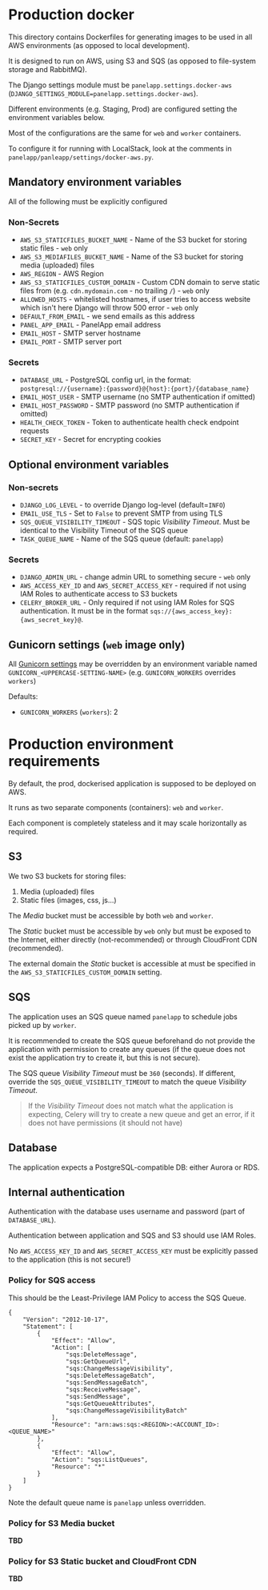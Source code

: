 # Production docker

This directory contains Dockerfiles for generating images to be used in all AWS environments (as opposed to local development).

It is designed to run on AWS, using S3 and SQS (as opposed to file-system storage and RabbitMQ).

The Django settings module must be `panelapp.settings.docker-aws` (`DJANGO_SETTINGS_MODULE=panelapp.settings.docker-aws`).

Different environments (e.g. Staging, Prod) are configured setting the environment variables below.

Most of the configurations are the same for `web` and `worker` containers.

To configure it for running with LocalStack, look at the comments in `panelapp/panleapp/settings/docker-aws.py`.

##  Mandatory environment variables

All of the following must be explicitly configured

### Non-Secrets

* `AWS_S3_STATICFILES_BUCKET_NAME` - Name of the S3 bucket for storing static files - `web` only
* `AWS_S3_MEDIAFILES_BUCKET_NAME` - Name of the S3 bucket for storing media (uploaded) files
* `AWS_REGION` - AWS Region
* `AWS_S3_STATICFILES_CUSTOM_DOMAIN` - Custom CDN domain to serve static files from (e.g. `cdn.mydomain.com` - no trailing `/`) - `web` only
* `ALLOWED_HOSTS` - whitelisted hostnames, if user tries to access website which isn't here Django will throw 500 error - `web` only
* `DEFAULT_FROM_EMAIL` - we send emails as this address
* `PANEL_APP_EMAIL` - PanelApp email address
* `EMAIL_HOST` - SMTP server hostname
* `EMAIL_PORT` - SMTP server port

### Secrets

* `DATABASE_URL` - PostgreSQL config url, in the format: `postgresql://{username}:{password}@{host}:{port}/{database_name}`
* `EMAIL_HOST_USER` - SMTP username (no SMTP authentication if omitted)
* `EMAIL_HOST_PASSWORD` - SMTP password (no SMTP authentication if omitted)
* `HEALTH_CHECK_TOKEN` - Token to authenticate health check endpoint requests
* `SECRET_KEY` - Secret for encrypting cookies


## Optional environment variables

### Non-secrets

* `DJANGO_LOG_LEVEL` - to override Django log-level (default=`INFO`)
* `EMAIL_USE_TLS` - Set to `False` to prevent SMTP from using TLS
* `SQS_QUEUE_VISIBILITY_TIMEOUT` - SQS topic _Visibility Timeout_. Must be identical to the Visibility Timeout of the SQS queue
* `TASK_QUEUE_NAME` - Name of the SQS queue (default: `panelapp`)     

### Secrets

* `DJANGO_ADMIN_URL` - change admin URL to something secure - `web` only
* `AWS_ACCESS_KEY_ID` and `AWS_SECRET_ACCESS_KEY` - required if not using IAM Roles to authenticate access to S3 buckets   
* `CELERY_BROKER_URL` - Only required if not using IAM Roles for SQS authentication. 
    It must be in the format `sqs://{aws_access_key}:{aws_secret_key}@`.

## Gunicorn settings (`web` image only)

All [Gunicorn settings](http://docs.gunicorn.org/en/latest/settings.html) may be overridden by an environment variable 
named `GUNICORN_<UPPERCASE-SETTING-NAME>` (e.g. `GUNICORN_WORKERS` overrides `workers`) 

Defaults:

* `GUNICORN_WORKERS` (`workers`): 2

# Production environment requirements

By default, the prod, dockerised application is supposed to be deployed on AWS.

It runs as two separate components (containers): `web` and `worker`. 

Each component is completely stateless and it may scale horizontally as required.

## S3 

We two S3 buckets for storing files:

1. Media (uploaded) files
2. Static files (images, css, js...)

The _Media_ bucket must be accessible by both `web` and `worker`.

The _Static_ bucket must be accessible by `web` only but must be exposed to the Internet, either directly (not-recommended)
or through CloudFront CDN (recommended).

The external domain the _Static_ bucket is accessible at must be specified in the `AWS_S3_STATICFILES_CUSTOM_DOMAIN` setting.


## SQS

The application uses an SQS queue named `panelapp` to schedule jobs picked up by `worker`.

It is recommended to create the SQS queue beforehand do not provide the application with permission to create any queues 
(if the queue does not exist the application try to create it, but this is not secure).

The SQS queue _Visibility Timeout_ must be `360` (seconds). 
If different, override the `SQS_QUEUE_VISIBILITY_TIMEOUT` to match the queue _Visibility Timeout_.

> If the _Visibility Timeout_ does not match what the application is expecting, Celery will try to create a new queue 
> and get an error, if it does not have permissions (it should not have)

## Database

The application expects a PostgreSQL-compatible DB: either Aurora or RDS.

## Internal authentication 

Authentication with the database uses username and password (part of `DATABASE_URL`).

Authentication between application and SQS and S3 should use IAM Roles.

No `AWS_ACCESS_KEY_ID` and `AWS_SECRET_ACCESS_KEY` must be explicitly passed to the application (this is not secure!)


### Policy for SQS access

This should be the Least-Privilege IAM Policy to access the SQS Queue.

```
{
    "Version": "2012-10-17",
    "Statement": [
        {
            "Effect": "Allow",
            "Action": [
                "sqs:DeleteMessage",
                "sqs:GetQueueUrl",
                "sqs:ChangeMessageVisibility",
                "sqs:DeleteMessageBatch",
                "sqs:SendMessageBatch",
                "sqs:ReceiveMessage",
                "sqs:SendMessage",
                "sqs:GetQueueAttributes",
                "sqs:ChangeMessageVisibilityBatch"
            ],
            "Resource": "arn:aws:sqs:<REGION>:<ACCOUNT_ID>:<QUEUE_NAME>"
        },
        {
            "Effect": "Allow",
            "Action": "sqs:ListQueues",
            "Resource": "*"
        }
    ]
}
```

Note the default queue name is `panelapp` unless overridden.

### Policy for S3 Media bucket

**TBD**

### Policy for S3 Static bucket and CloudFront CDN

**TBD**
